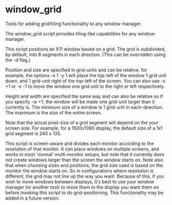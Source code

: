 # window_grid

Tools for adding grid/tiling functionality to any window manager.


The window_grid script provides tiling-like capabilities for any window-manager.

This script positions an X11 window based on a grid. 
The grid is subdivided, by default, into 8 segments in 
each direction. (This can be overridden using the -d flag.)

Position and size are specified in grid-units and can be relative.
for example, the options -x 1 -y 1 will place the top-left of the
window 1 grid unit down, and 1 grid-unit right of the top-left of
the screen.  You can also use -x +1 or -x -1 to move the window
one grid unit to the right or left respectively.

Height and width are specified the same way and can also be relative
so if you specify -w +1, the window will be made one grid-unit larger
than it currently is.  The minimum size of a window is 1 grid-unit
in each-direction.  The maximum is the size of the entire screen.

Note that the actual pixel-size of a grid segment will depend on the
your screen size.  For example, for a 1920x1080 display, the default
size of a 1x1 grid segment is 240 x 135. 

This script is screen-aware and divides each monitor according to 
the resolution of that monitor. It can place windows on multiple 
screens, and works in most 'normal' multi-monitor setups,
but note that it currently does not create windows larger than the 
screen the window starts on. Note also that when choosing sizes and 
positions, the grid size used is based on the monitor the window 
starts on. So in configurations where resolution is different, 
the grid may not line up the way you want. Because of this, if 
you wish to move windows between displays, it's best to use 
your window manager (or another tool) to move them to the 
display you want them on before invoking this script to do 
grid-positioning. This functionality may be added in a future 
version.
